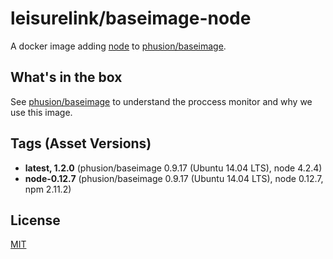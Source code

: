 # leisurelink/baseimage-node

A docker image adding [node](https://nodejs.org/en/) to [phusion/baseimage](https://hub.docker.com/r/phusion/baseimage/).

## What's in the box

See [phusion/baseimage](https://hub.docker.com/r/phusion/baseimage/) to understand the proccess monitor and why we use this image.

## Tags (Asset Versions)

* **latest, 1.2.0** (phusion/baseimage 0.9.17 (Ubuntu 14.04 LTS), node 4.2.4)
* **node-0.12.7** (phusion/baseimage 0.9.17 (Ubuntu 14.04 LTS), node 0.12.7, npm 2.11.2)

## License

[MIT](https://github.com/LeisureLink/baseimage-node/blob/master/LICENSE)
